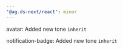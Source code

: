 ```yaml
---
'@ag.ds-next/react': minor
---
```


avatar: Added new tone `inherit`

notification-badge: Added new tone `inherit`

